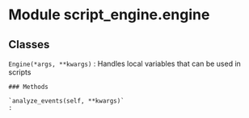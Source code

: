 Module script_engine.engine
===========================

Classes
-------

`Engine(*args, **kwargs)`
:   Handles local variables that can be used in scripts

    ### Methods

    `analyze_events(self, **kwargs)`
    :